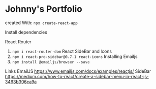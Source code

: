 # Johnny's Portfolio


created With:
`npx create-react-app`

Install dependencies

React Router
1. `npm i react-router-dom`
React SideBar and Icons
2. `npm i react-pro-sidebar@0.7.1 react-icons`
Installing Emailjs
3. `npm install @emailjs/browser --save`

Links
EmailJS
https://www.emailjs.com/docs/examples/reactjs/
SideBar
https://medium.com/how-to-react/create-a-sidebar-menu-in-react-js-3463b306ca9a

